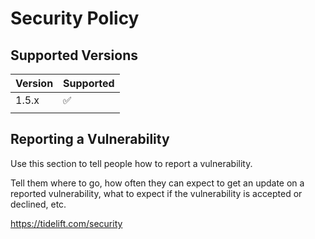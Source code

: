 # Security Policy



## Supported Versions


| Version | Supported          |
| ------- | ------------------ |
| 1.5.x   | :white_check_mark: |
              |

## Reporting a Vulnerability

Use this section to tell people how to report a vulnerability.

Tell them where to go, how often they can expect to get an update on a
reported vulnerability, what to expect if the vulnerability is accepted or
declined, etc.

https://tidelift.com/security


